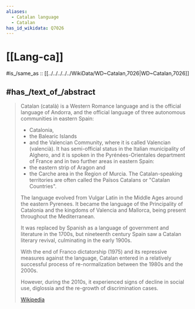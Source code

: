 ```yaml
---
aliases:
  - Catalan language
  - Catalan
has_id_wikidata: Q7026
---
```


# [[Lang-ca]] 

#is_/same_as :: [[../../../../../WikiData/WD~Catalan,7026|WD~Catalan,7026]] 

## #has_/text_of_/abstract 

> Catalan (català) is a Western Romance language and is the official language of Andorra, 
> and the official language of three autonomous communities in eastern Spain: 
> - Catalonia, 
> - the Balearic Islands 
> - and the Valencian Community, where it is called Valencian (valencià). 
> It has semi-official status in the Italian municipality of Alghero, 
> and it is spoken in the Pyrénées-Orientales department of France 
> and in two further areas in eastern Spain: 
> - the eastern strip of Aragon and 
> - the Carche area in the Region of Murcia. 
> The Catalan-speaking territories are often called the Països Catalans or "Catalan Countries".
>
> The language evolved from Vulgar Latin in the Middle Ages around the eastern Pyrenees. 
> It became the language of the Principality of Catalonia and the kingdoms of Valencia and Mallorca, 
> being present throughout the Mediterranean. 
> 
> It was replaced by Spanish as a language of government and literature in the 1700s, 
> but nineteenth century Spain saw a Catalan literary revival, culminating in the early 1900s. 
> 
> With the end of Franco dictatorship (1975) and its repressive measures against the language, 
> Catalan entered in a relatively successful process of re-normalization 
> between the 1980s and the 2000s. 
> 
> However, during the 2010s, it experienced signs of decline in social use, diglossia 
> and the re-growth of discrimination cases.
>
> [Wikipedia](https://en.wikipedia.org/wiki/Catalan%20language) 


